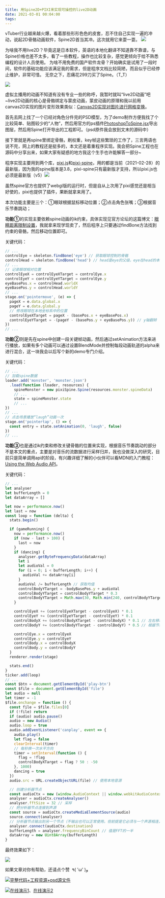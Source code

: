 ```yaml
---
title: 用Spine2D+PIXI来实现可操控的live2D动画
date: 2021-03-01 00:04:00
tags:
---
```


vTuber行业越来越火爆，看着那些形形色色的皮套，忍不住自己实现一遍的冲动，说起2D骨骼动画软件，Spine2D首当其冲。这次就用它来耍一耍。
![](https://oscimg.oschina.net/oscnet/up-0afb25259c882ad7a27e0d3b63c0d4f24b8.gif)
<!-- more -->
为啥我不用live2D？毕竟这是日本软件，英语的本地化翻译不知道靠不靠谱，与Spine价格也差不太多，看了一些教程，操作也比较复杂，感觉更倾向于给不熟悉编程的设计人员使用。
为啥不用免费的国产软件龙骨？开始确实是试用了一段时间，软件的基础功能应该满足我的需求，但是程序文档比较简陋，而且似乎已经停止维护，非常可惜。
无奈之下，忍痛花299刀买了Spine。（T_T）

![](https://oscimg.oschina.net/oscnet/up-2e47e56c5b7023ae263b4c0f9709a0491f4.JPEG)

虚拟主播用的动画不知道有没有专业一些的称呼，我暂时就叫“live2D动画”吧~live2D动画的核心是骨骼绑定与蒙皮动画，蒙皮动画的原理和我以前用canvas2D实现的图片变形效果类似：[Canvas2D实现对图片进行网格变换](https://my.oschina.net/codingDog/blog/4309436)。

首先去网上找了一个已经对角色分件完的PSD模型，为了demo制作方便我找了个比较简单、贴图较少的“人物”，然后用官方的ps插件[PhotoshopToSpine.jsx](https://github.com/EsotericSoftware/spine-scripts/tree/master/photoshop)导出图层，然后用Spine打开导出的工程即可。（psd原件我会放到文末的源码中）

接下里就是再spine里绑定骨骼，刷权重，key帧这些繁琐的工作了，三言两语也说不完，网上的教程还是挺多的，本文还是着重程序实现。我会把Spine工程也在源码中分享出来，如果大家有疑惑的地方我这个生手也许能解答一部分~

程序实现主要用到两个库，[pixi.js](https://github.com/pixijs/pixi.js)和[pixi-spine](https://github.com/pixijs/pixi-spine)，用的都是当前（2021-02-28）的最新版，因为我的spine版本是3.8，pixi-spine只有最新版才支持，所以pixi.js也必须是最新版（v5）![](https://oscimg.oschina.net/oscnet/up-1e0f56078b8368766821807c2749ec96b5d.gif)

虽然spine官方也提供了webgl版的运行时，但是自从上次用了pixi感觉还是相当好使的，pixi也提供了插件，果断就拿来用了。

本次功能主要是三个：①眼球根据鼠标移动位置；②点击角色张嘴；③根据音乐节奏跳动；

**功能①**的实现主要依赖spine动画的ik约束，具体实现见官方论坛的这篇博文：[眼睛距离限制设置](http://zh.esotericsoftware.com/blog/Distance-limit-setup-for-eyes)，我就拿来现学现卖了，然后程序上只要通过findBone方法找到约束的骨骼，然后移动位置即可。

关键代码：

```javascript
// ...
controlEye = skeleton.findBone('eye') // 获取眼球控制的骨骼
controlHead = skeleton.findBone('head') // head是eye的父级，eye在head的本地坐标系内移动
// ...
// 记录眼球相对位置
controlEyeX = controlEyeXTarget = controlEye.x
controlEyeY = controlEyeYTarget = controlEye.y
eyeBasePos.x = controlHead.worldX
eyeBasePos.y = controlHead.worldY
// ...
stage.on('pointermove', (e) => {
  pageX = e.data.global.x
  pageY = e.data.global.y
  // 修改眼球在本地坐标系中的位置
  controlEyeXTarget = pageX - (basePos.x + eyeBasePos.x)
  controlEyeYTarget = -(pageY - (basePos.y + eyeBasePos.y)) // y轴翻转
})
// ...
```

**功能②**则是先在spine中创建一段关键帧动画，然后通过setAnimation方法来进行播放，如果有多个动画可以通过设置BlendMode并控制每段动画轨道的alpha来进行混合，这一块我会以后写个新的demo专门介绍。

关键代码：

```javascript
// ...
// 加载spine数据
loader.add('monster', 'monster.json')
  .load(function (loader, resources) {
    spineMonster = new pixiSpine.Spine(resources.monster.spineData)
    // ...
    state = spineMonster.state
    // ...
})
// ...
// 点击场景播放“laugh”动画一次
stage.on('pointertap', () => {
  const entry = state.setAnimation(0, 'laugh', false)
})
// ...
```

**功能③**也是通过ik约束和修改关键骨骼的位置来实现，根据音乐节奏跳动的部分不是本文的重点，主要是对音乐的流数据进行采样归并，我也没做深入的研究，目前只是简单调用api的阶段，有兴趣详细了解的小伙伴可以看MDN的入门教程：[Using the Web Audio API](https://developer.mozilla.org/en-US/docs/Web/API/Web_Audio_API/Using_Web_Audio_API)。

关键代码：

```javascript
// ...
let analyser
let bufferLength = 0
let dataArray = []

let now = performance.now()
let last = now
const loop = function (delta) {
  stats.begin()

  if (gameRunning) {
    now = performance.now()
    if (now - last > 100) {
      last = now
    }
    if (dancing) {
      analyser.getByteFrequencyData(dataArray)
      let i
      let audioVal = 0
      for (i = 0; i < bufferLength; i++) {
        audioVal += dataArray[i]
      }
      audioVal /= bufferLength // 获取均值
      controlBodyYTarget = -bodyBasePos.y + audioVal
      controlBodyYTarget = controlBodyYTarget * 0.3
      controlBodyYTarget = Math.max(30, Math.min(240, controlBodyYTarget))
    }

    controlEyeX += (controlEyeXTarget - controlEyeX) * 0.1
    controlEyeY += (controlEyeYTarget - controlEyeY) * 0.1
    controlBodyX += (controlBodyXTarget - controlBodyX) * 0.1 // 左右移动身体
    controlBodyY += (controlBodyYTarget - controlBodyY) * 0.5 // 根据节奏上下移动身体

    controlEye.x = controlEyeX
    controlEye.y = controlEyeY
    controlBody.x = controlBodyX
    controlBody.y = controlBodyY
  }
  renderer.render(stage)

  stats.end()
}
ticker.add(loop)
// ...
const $btn = document.getElementById('play-btn')
const $file = document.getElementById('file')
let audio = null
let timer = -1
$file.onchange = function () {
  const file = $file.files[0]
  if (!file) return
  if (audio) audio.pause()
  audio = new Audio()
  audio.loop = true
  audio.addEventListener('canplay', event => {
    audio.play()
    let flag = false
    clearInterval(timer)
    // 每秒换一次水平方向
    timer = setInterval(function () {
      flag = !flag
      controlBodyXTarget = flag ? 50 : -50
    }, 1000)
    dancing = true
  })
  audio.src = URL.createObjectURL(file) // 使用本地音源

  // 创建分析器节点
  const audioCtx = new (window.AudioContext || window.webkitAudioContext)()
  analyser = audioCtx.createAnalyser()
  analyser.fftSize = 32 // 采样
  // 把分析器节点连接到声源
  const source = audioCtx.createMediaElementSource(audio)
  source.connect(analyser)
  // 分析器节点输出到另一个节点（不输出也可以正常使用。但前提是它必须与一个声源相连，直接或者通过其他节点间接相连都可以）
  analyser.connect(audioCtx.destination)
  bufferLength = analyser.frequencyBinCount // 值是FFT的一半
  dataArray = new Uint8Array(bufferLength)
}
```

最终效果如下：

![](https://oscimg.oschina.net/oscnet/up-ab7207ad0e874b68d6d8451bf287856f070.gif)

如果文章对你有帮助，还请点个赞  ٩( 'ω' )و 

![](https://static.oschina.net/uploads/space/2017/0630/180033_T7KY_1389094.png)[完整代码+工程资源+psd源文件](https://gitee.com/kaysama/blog-source-host/tree/master/%E7%94%A8Spine2D+PIXI%E6%9D%A5%E5%AE%9E%E7%8E%B0%E5%8F%AF%E6%93%8D%E6%8E%A7%E7%9A%84live2D%E5%8A%A8%E7%94%BB)

![](https://static.oschina.net/uploads/space/2017/0630/180033_T7KY_1389094.png)[在线演示1](http://kaysama.gitee.io/blog-source-host/%E7%94%A8Spine2D+PIXI%E6%9D%A5%E5%AE%9E%E7%8E%B0%E5%8F%AF%E6%93%8D%E6%8E%A7%E7%9A%84live2D%E5%8A%A8%E7%94%BB/)、[在线演示2](https://codepen.io/oj8kay/pen/rNWdYyE)